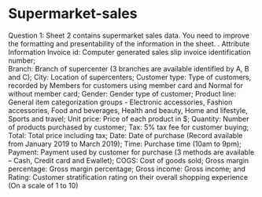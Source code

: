 # Supermarket-sales
Question 1:  Sheet 2 contains supermarket sales data. You need to improve the formatting and presentability of the information in the sheet. .                           Attribute Information 
Invoice id: Computer generated sales slip invoice identification number;  
Branch: Branch of supercenter (3 branches are available identified by A, B and C); 
City: Location of supercenters; Customer type: Type of customers, recorded by Members for customers using member card and Normal for without member card; 
Gender: Gender type of customer; 
Product line: General item categorization groups - Electronic accessories, Fashion accessories, Food and beverages, Health and beauty, Home and lifestyle, Sports and travel;
Unit price: Price of each product in $;
Quantity: Number of products purchased by customer; Tax: 5% tax fee for customer buying; Total: Total price including tax; Date: Date of purchase (Record available from January 2019 to March 2019);
Time: Purchase time (10am to 9pm);
Payment: Payment used by customer for purchase (3 methods are available – Cash, Credit card and Ewallet); COGS: Cost of goods sold; 
Gross margin percentage: Gross margin percentage;
Gross income: Gross income; and  
Rating: Customer stratification rating on their overall shopping experience (On a scale of 1 to 10)
